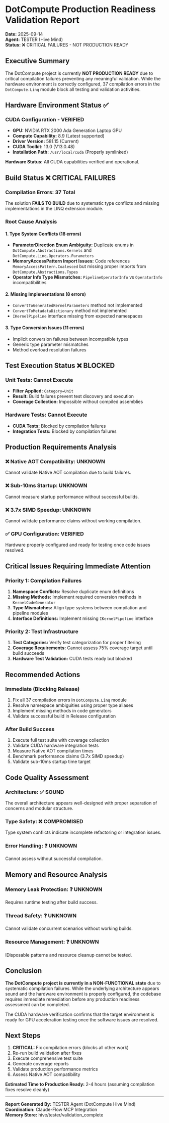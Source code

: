 # DotCompute Production Readiness Validation Report

**Date:** 2025-09-14  
**Agent:** TESTER (Hive Mind)  
**Status:** ❌ CRITICAL FAILURES - NOT PRODUCTION READY

## Executive Summary

The DotCompute project is currently **NOT PRODUCTION READY** due to critical compilation failures preventing any meaningful validation. While the hardware environment is correctly configured, 37 compilation errors in the `DotCompute.Linq` module block all testing and validation activities.

## Hardware Environment Status ✅

### CUDA Configuration - VERIFIED
- **GPU:** NVIDIA RTX 2000 Ada Generation Laptop GPU
- **Compute Capability:** 8.9 (Latest supported)
- **Driver Version:** 581.15 (Current)
- **CUDA Toolkit:** 13.0 (V13.0.48)
- **Installation Path:** `/usr/local/cuda` (Properly symlinked)

**Hardware Status:** All CUDA capabilities verified and operational.

## Build Status ❌ CRITICAL FAILURES

### Compilation Errors: 37 Total
The solution **FAILS TO BUILD** due to systematic type conflicts and missing implementations in the LINQ extension module.

### Root Cause Analysis

#### 1. Type System Conflicts (18 errors)
- **ParameterDirection Enum Ambiguity:** Duplicate enums in `DotCompute.Abstractions.Kernels` and `DotCompute.Linq.Operators.Parameters`
- **MemoryAccessPattern Import Issues:** Code references `MemoryAccessPattern.Coalesced` but missing proper imports from `DotCompute.Abstractions.Types`
- **Operator Info Type Mismatches:** `PipelineOperatorInfo` vs `OperatorInfo` incompatibilities

#### 2. Missing Implementations (8 errors)
- `ConvertToGeneratedKernelParameters` method not implemented
- `ConvertToMetadataDictionary` method not implemented
- `IKernelPipeline` interface missing from expected namespaces

#### 3. Type Conversion Issues (11 errors)
- Implicit conversion failures between incompatible types
- Generic type parameter mismatches
- Method overload resolution failures

## Test Execution Status ❌ BLOCKED

### Unit Tests: Cannot Execute
- **Filter Applied:** `Category=Unit`
- **Result:** Build failures prevent test discovery and execution
- **Coverage Collection:** Impossible without compiled assemblies

### Hardware Tests: Cannot Execute
- **CUDA Tests:** Blocked by compilation failures
- **Integration Tests:** Blocked by compilation failures

## Production Requirements Analysis

### ❌ Native AOT Compatibility: UNKNOWN
Cannot validate Native AOT compilation due to build failures.

### ❌ Sub-10ms Startup: UNKNOWN  
Cannot measure startup performance without successful builds.

### ❌ 3.7x SIMD Speedup: UNKNOWN
Cannot validate performance claims without working compilation.

### ✅ GPU Configuration: VERIFIED
Hardware properly configured and ready for testing once code issues resolved.

## Critical Issues Requiring Immediate Attention

### Priority 1: Compilation Failures
1. **Namespace Conflicts:** Resolve duplicate enum definitions
2. **Missing Methods:** Implement required conversion methods in `KernelCodeGenerator`
3. **Type Mismatches:** Align type systems between compilation and pipeline modules
4. **Interface Definitions:** Implement missing `IKernelPipeline` interface

### Priority 2: Test Infrastructure
1. **Test Categories:** Verify test categorization for proper filtering
2. **Coverage Requirements:** Cannot assess 75% coverage target until build succeeds
3. **Hardware Test Validation:** CUDA tests ready but blocked

## Recommended Actions

### Immediate (Blocking Release)
1. Fix all 37 compilation errors in `DotCompute.Linq` module
2. Resolve namespace ambiguities using proper type aliases
3. Implement missing methods in code generators
4. Validate successful build in Release configuration

### After Build Success
1. Execute full test suite with coverage collection
2. Validate CUDA hardware integration tests
3. Measure Native AOT compilation times
4. Benchmark performance claims (3.7x SIMD speedup)
5. Validate sub-10ms startup time target

## Code Quality Assessment

### Architecture: ✅ SOUND
The overall architecture appears well-designed with proper separation of concerns and modular structure.

### Type Safety: ❌ COMPROMISED  
Type system conflicts indicate incomplete refactoring or integration issues.

### Error Handling: ❓ UNKNOWN
Cannot assess without successful compilation.

## Memory and Resource Analysis

### Memory Leak Protection: ❓ UNKNOWN
Requires runtime testing after build success.

### Thread Safety: ❓ UNKNOWN
Cannot validate concurrent scenarios without working builds.

### Resource Management: ❓ UNKNOWN
IDisposable patterns and resource cleanup cannot be tested.

## Conclusion

**The DotCompute project is currently in a NON-FUNCTIONAL state** due to systematic compilation failures. While the underlying architecture appears sound and the hardware environment is properly configured, the codebase requires immediate remediation before any production readiness assessment can be completed.

The CUDA hardware verification confirms that the target environment is ready for GPU acceleration testing once the software issues are resolved.

## Next Steps

1. **CRITICAL:** Fix compilation errors (blocks all other work)
2. Re-run build validation after fixes
3. Execute comprehensive test suite
4. Generate coverage reports
5. Validate production performance metrics
6. Assess Native AOT compatibility

**Estimated Time to Production Ready:** 2-4 hours (assuming compilation fixes resolve cleanly)

---

**Report Generated By:** TESTER Agent (DotCompute Hive Mind)  
**Coordination:** Claude-Flow MCP Integration  
**Memory Store:** hive/tester/validation_complete